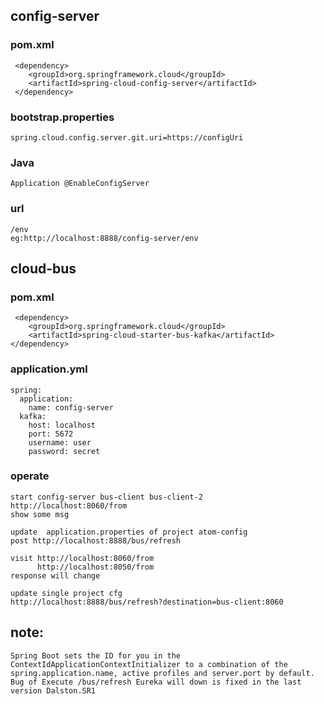 config-server 
-------------
### pom.xml  
     <dependency>
        <groupId>org.springframework.cloud</groupId>
        <artifactId>spring-cloud-config-server</artifactId>
     </dependency>   
     
### bootstrap.properties
    spring.cloud.config.server.git.uri=https://configUri
  
### Java   
    Application @EnableConfigServer
  
### url
    /env
    eg:http://localhost:8888/config-server/env
    

cloud-bus
---------
### pom.xml
     <dependency>
        <groupId>org.springframework.cloud</groupId>
        <artifactId>spring-cloud-starter-bus-kafka</artifactId>
    </dependency>
### application.yml
    spring:
      application:
        name: config-server
      kafka:
        host: localhost
        port: 5672
        username: user
        password: secret

### operate
    start config-server bus-client bus-client-2
    http://localhost:8060/from
    show some msg
    
    update  application.properties of project atom-config
    post http://localhost:8888/bus/refresh
    
    visit http://localhost:8060/from
          http://localhost:8050/from
    response will change
    
    update single project cfg
    http://localhost:8888/bus/refresh?destination=bus-client:8060
    
  
## note:
    Spring Boot sets the ID for you in the ContextIdApplicationContextInitializer to a combination of the spring.application.name, active profiles and server.port by default.
    Bug of Execute /bus/refresh Eureka will down is fixed in the last version Dalston.SR1 
    
    